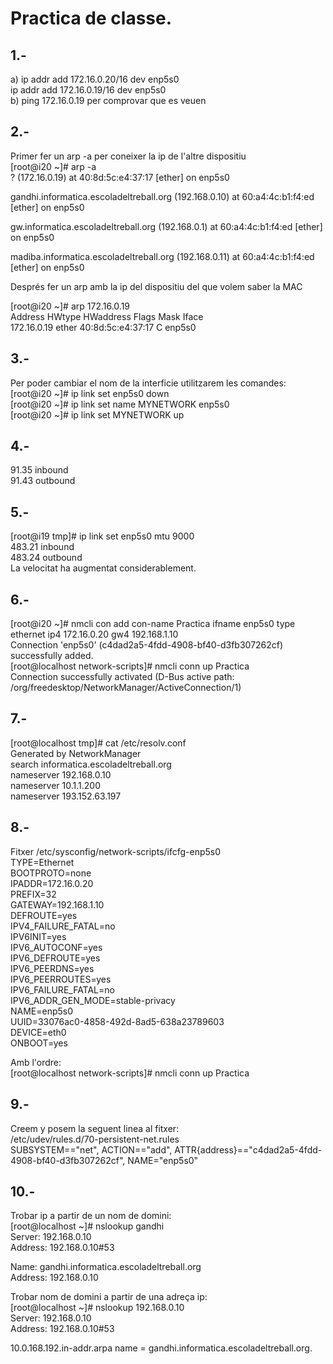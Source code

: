 # Practica de classe.

## **1.-**  
a) ip addr add 172.16.0.20/16 dev enp5s0  
   ip addr add 172.16.0.19/16 dev enp5s0  
b) ping 172.16.0.19 per comprovar que es veuen  
## **2.-**  
Primer fer un arp -a per coneixer la ip de l'altre dispositiu  
[root@i20 ~]# arp -a   
? (172.16.0.19) at 40:8d:5c:e4:37:17 [ether] on enp5s0  

gandhi.informatica.escoladeltreball.org (192.168.0.10) at 60:a4:4c:b1:f4:ed [ether] on enp5s0  

gw.informatica.escoladeltreball.org (192.168.0.1) at 60:a4:4c:b1:f4:ed [ether] on enp5s0  

madiba.informatica.escoladeltreball.org (192.168.0.11) at 60:a4:4c:b1:f4:ed [ether] on enp5s0  

Després fer un arp amb la ip del dispositiu del que volem saber la MAC  

[root@i20 ~]# arp 172.16.0.19  
Address                  HWtype  HWaddress           Flags Mask            Iface  
172.16.0.19              ether   40:8d:5c:e4:37:17   C                     enp5s0  

## **3.-**  
Per poder cambiar el nom de la interficie utilitzarem les comandes:  
[root@i20 ~]# ip link set enp5s0 down  
[root@i20 ~]# ip link set name MYNETWORK enp5s0  
[root@i20 ~]# ip link set MYNETWORK up  

## **4.-**  
91.35 inbound  
91.43 outbound  

## **5.-**  
[root@i19 tmp]# ip link set enp5s0 mtu 9000  
483.21 inbound  
483.24 outbound  
La velocitat ha augmentat considerablement.  

## **6.-**  
[root@i20 ~]# nmcli con add con-name Practica ifname enp5s0 type ethernet ip4 172.16.0.20 gw4 192.168.1.10  
Connection 'enp5s0' (c4dad2a5-4fdd-4908-bf40-d3fb307262cf) successfully added.  
[root@localhost network-scripts]# nmcli conn up Practica  
Connection successfully activated (D-Bus active path: /org/freedesktop/NetworkManager/ActiveConnection/1)  

## **7.-**  
[root@localhost tmp]# cat /etc/resolv.conf  
Generated by NetworkManager  
search informatica.escoladeltreball.org  
nameserver 192.168.0.10  
nameserver 10.1.1.200  
nameserver 193.152.63.197  
 
## **8.-**  
Fitxer /etc/sysconfig/network-scripts/ifcfg-enp5s0  
TYPE=Ethernet  
BOOTPROTO=none  
IPADDR=172.16.0.20  
PREFIX=32  
GATEWAY=192.168.1.10  
DEFROUTE=yes  
IPV4_FAILURE_FATAL=no  
IPV6INIT=yes  
IPV6_AUTOCONF=yes  
IPV6_DEFROUTE=yes  
IPV6_PEERDNS=yes  
IPV6_PEERROUTES=yes  
IPV6_FAILURE_FATAL=no  
IPV6_ADDR_GEN_MODE=stable-privacy  
NAME=enp5s0  
UUID=33076ac0-4858-492d-8ad5-638a23789603  
DEVICE=eth0  
ONBOOT=yes  

Amb l'ordre:  
[root@localhost network-scripts]# nmcli conn up Practica  

## **9.-**  
Creem y posem la seguent linea al fitxer:  
/etc/udev/rules.d/70-persistent-net.rules  
SUBSYSTEM=="net", ACTION=="add", ATTR{address}=="c4dad2a5-4fdd-4908-bf40-d3fb307262cf", NAME="enp5s0"  

## **10.-**  
Trobar ip a partir de un nom de domini:  
[root@localhost ~]# nslookup gandhi  
Server:		192.168.0.10  
Address:	192.168.0.10#53  

Name:	gandhi.informatica.escoladeltreball.org  
Address: 192.168.0.10  

Trobar nom de domini a partir de una adreça ip:  
[root@localhost ~]# nslookup 192.168.0.10  
Server:		192.168.0.10  
Address:	192.168.0.10#53  

10.0.168.192.in-addr.arpa	name = gandhi.informatica.escoladeltreball.org.  
